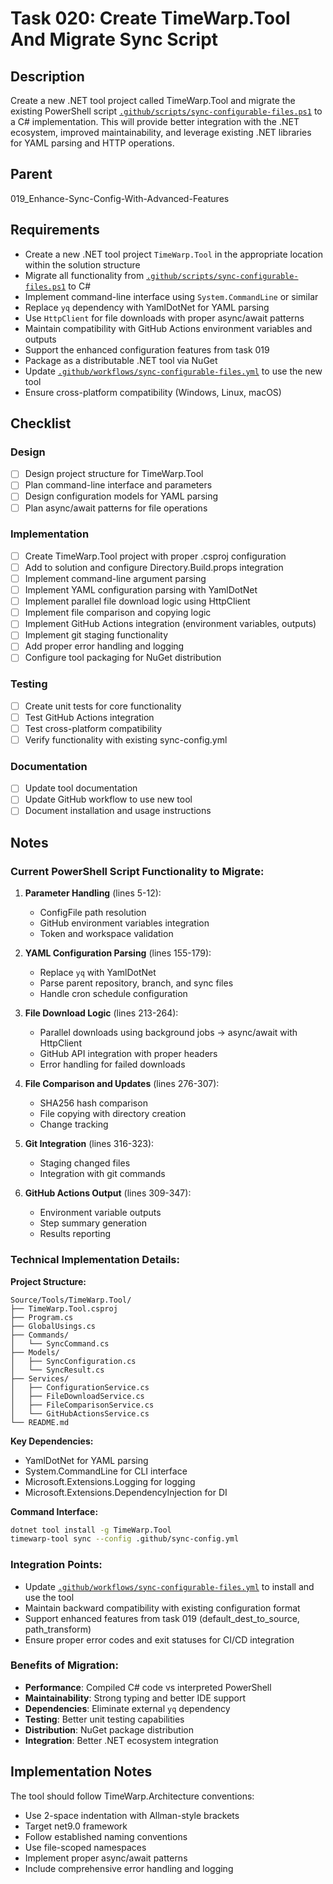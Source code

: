 # Task 020: Create TimeWarp.Tool And Migrate Sync Script

## Description

Create a new .NET tool project called TimeWarp.Tool and migrate the existing PowerShell script [`.github/scripts/sync-configurable-files.ps1`](.github/scripts/sync-configurable-files.ps1:1) to a C# implementation. This will provide better integration with the .NET ecosystem, improved maintainability, and leverage existing .NET libraries for YAML parsing and HTTP operations.

## Parent
019_Enhance-Sync-Config-With-Advanced-Features

## Requirements

- Create a new .NET tool project `TimeWarp.Tool` in the appropriate location within the solution structure
- Migrate all functionality from [`.github/scripts/sync-configurable-files.ps1`](.github/scripts/sync-configurable-files.ps1:1) to C#
- Implement command-line interface using `System.CommandLine` or similar
- Replace `yq` dependency with YamlDotNet for YAML parsing
- Use `HttpClient` for file downloads with proper async/await patterns
- Maintain compatibility with GitHub Actions environment variables and outputs
- Support the enhanced configuration features from task 019
- Package as a distributable .NET tool via NuGet
- Update [`.github/workflows/sync-configurable-files.yml`](.github/workflows/sync-configurable-files.yml:1) to use the new tool
- Ensure cross-platform compatibility (Windows, Linux, macOS)

## Checklist

### Design
- [ ] Design project structure for TimeWarp.Tool
- [ ] Plan command-line interface and parameters
- [ ] Design configuration models for YAML parsing
- [ ] Plan async/await patterns for file operations

### Implementation
- [ ] Create TimeWarp.Tool project with proper .csproj configuration
- [ ] Add to solution and configure Directory.Build.props integration
- [ ] Implement command-line argument parsing
- [ ] Implement YAML configuration parsing with YamlDotNet
- [ ] Implement parallel file download logic using HttpClient
- [ ] Implement file comparison and copying logic
- [ ] Implement GitHub Actions integration (environment variables, outputs)
- [ ] Implement git staging functionality
- [ ] Add proper error handling and logging
- [ ] Configure tool packaging for NuGet distribution

### Testing
- [ ] Create unit tests for core functionality
- [ ] Test GitHub Actions integration
- [ ] Test cross-platform compatibility
- [ ] Verify functionality with existing sync-config.yml

### Documentation
- [ ] Update tool documentation
- [ ] Update GitHub workflow to use new tool
- [ ] Document installation and usage instructions

## Notes

### Current PowerShell Script Functionality to Migrate:

1. **Parameter Handling** (lines 5-12):
   - ConfigFile path resolution
   - GitHub environment variables integration
   - Token and workspace validation

2. **YAML Configuration Parsing** (lines 155-179):
   - Replace `yq` with YamlDotNet
   - Parse parent repository, branch, and sync files
   - Handle cron schedule configuration

3. **File Download Logic** (lines 213-264):
   - Parallel downloads using background jobs → async/await with HttpClient
   - GitHub API integration with proper headers
   - Error handling for failed downloads

4. **File Comparison and Updates** (lines 276-307):
   - SHA256 hash comparison
   - File copying with directory creation
   - Change tracking

5. **Git Integration** (lines 316-323):
   - Staging changed files
   - Integration with git commands

6. **GitHub Actions Output** (lines 309-347):
   - Environment variable outputs
   - Step summary generation
   - Results reporting

### Technical Implementation Details:

**Project Structure:**
```
Source/Tools/TimeWarp.Tool/
├── TimeWarp.Tool.csproj
├── Program.cs
├── GlobalUsings.cs
├── Commands/
│   └── SyncCommand.cs
├── Models/
│   ├── SyncConfiguration.cs
│   └── SyncResult.cs
├── Services/
│   ├── ConfigurationService.cs
│   ├── FileDownloadService.cs
│   ├── FileComparisonService.cs
│   └── GitHubActionsService.cs
└── README.md
```

**Key Dependencies:**
- YamlDotNet for YAML parsing
- System.CommandLine for CLI interface
- Microsoft.Extensions.Logging for logging
- Microsoft.Extensions.DependencyInjection for DI

**Command Interface:**
```bash
dotnet tool install -g TimeWarp.Tool
timewarp-tool sync --config .github/sync-config.yml
```

### Integration Points:

- Update [`.github/workflows/sync-configurable-files.yml`](.github/workflows/sync-configurable-files.yml:1) to install and use the tool
- Maintain backward compatibility with existing configuration format
- Support enhanced features from task 019 (default_dest_to_source, path_transform)
- Ensure proper error codes and exit statuses for CI/CD integration

### Benefits of Migration:

- **Performance**: Compiled C# code vs interpreted PowerShell
- **Maintainability**: Strong typing and better IDE support
- **Dependencies**: Eliminate external `yq` dependency
- **Testing**: Better unit testing capabilities
- **Distribution**: NuGet package distribution
- **Integration**: Better .NET ecosystem integration

## Implementation Notes

The tool should follow TimeWarp.Architecture conventions:
- Use 2-space indentation with Allman-style brackets
- Target net9.0 framework
- Follow established naming conventions
- Use file-scoped namespaces
- Implement proper async/await patterns
- Include comprehensive error handling and logging
